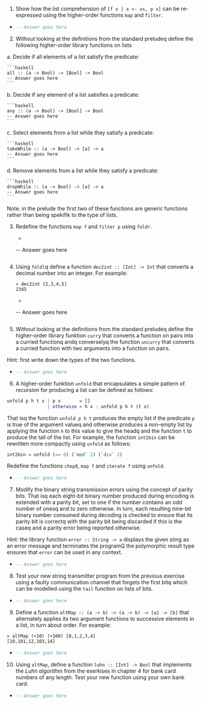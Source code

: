 1. Show how the list comprehension of `[f x | x <- xs, p x]` can be re-expressed using the higher-order functions `map` and `filter`.
  * ```haskell
    -- Answer goes here
    ```

2. Without looking at the definitions from the standard preludeq define the following higher-order library functions on lists

  a. Decide if all elements of a list satisfy the predicate:

    ```haskell
    all :: (a -> Bool) -> [Bool] -> Bool
    -- Answer goes here
    ```

  b. Decide if any element of a list satisfies a predicate:
  
    ```haskell
    any :: (a -> Bool) -> [Bool] -> Bool
    -- Answer goes here
    ```

  c. Select elements from a list while they satisfy a predicate:

    ```haskell
    takeWhile :: (a -> Bool) -> [a] -> a
    -- Answer goes here
    ```

  d. Remove elements from a list while they satisfy a predicate:

    ```haskell
    dropWhile :: (a -> Bool) -> [a] -> a
    -- Answer goes here
    ```

  Note: in the prelude the first two of these functions are generic functions rather than being spekifik to the type of lists.

3. Redefine the functions `map f` and `filter p` using `foldr`.

    * ```haskell
    -- Answer goes here
    ```

4. Using `foldl`q define a function `dec2int :: [Int] -> Int` that converts a decimal number into an integer. For example:

    ```
    > dec2int [2,3,4,5]
    2345
    ```

    * ```haskell
    -- Answer goes here
    ```

5. Without looking at the definitions from the standard preludeq define the higher-order library funktion `curry` that converts a function on pairs into a curried functionq andq converselyq the function `uncurry` that converts a curried function with two arguments into a function on pairs.

Hint: first write down the types of the two functions.

  * ```haskell
    -- Answer goes here
    ```

6. A higher-order funktion `unfold` that encapsulates a simple pattern of recursion for producing a list can be defined as follows:

```haskell
unfold p h t x | p x       = []
               | otherwise = h x : unfold p h t (t x) 
```

That isq the function `unfold p h t` produces the empty list if the predicate `p` is true of the argument valueq and otherwise produces a non-empty list by applying the function `h` to this value to give the headq and the function `t` to produce the tail of the list. For example, the function `int2bin` can be rewritten more compactly using `unfold` as follows:

```haskell
int2bin = unfold (== 0) (`mod` 2) (`div` 2)
```

Redefine the functions `chop8`, `map f` and `iterate f` using `unfold`.

  * ```haskell
    -- Answer goes here
    ```

7. Modify the binary string transmission errors using the concept of parity bits. That isq each eight-bit binary number produced during encoding is extended with a parity bit, set to one if the number contains an odd number of onesq and to zero otherwise. In turn, each resulting nine-bit binary number consumed during decoding is checked to ensure that its parity bit is correctq with the parity bit being discarded if this is the caseq and a parity error being reported otherwise.

Hint: the library function `error :: String -> a` displays the given sting as an error message and terminates the programQ the polymorphic result type ensures that `error` can be used in any context.

  * ```haskell
    -- Answer goes here
    ```

8. Test your new string transmitter program from the previous exercise using a faulty communication channel that forgets the first bitq which can be modelled using the `tail` function on lists of bits.

  * ```haskell
    -- Answer goes here
    ```

9. Define a function `altMap :: (a -> b) -> (a -> b) -> [a] -> [b]` that alternately applies its two argument functions to successive elements in a list, in turn about order. For example:

```
> altMap (+10) (+100) [0,1,2,3,4]
[10,101,12,103,14]
```
  * ```haskell
    -- Answer goes here
    ```

10. Using `altMap`, define a function `luhn :: [Int] -> Bool` that implements the *Luhn algorithm* from the exerkises in chapter 4 for bank card numbers of any length. Test your new function using your own bank card.
  * ```haskell
    -- Answer goes here
    ```

